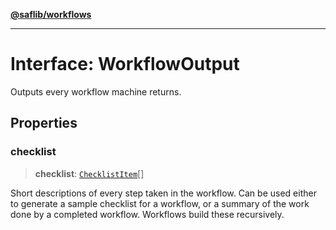 [**@saflib/workflows**](../index.md)

***

# Interface: WorkflowOutput

Outputs every workflow machine returns.

## Properties

### checklist

> **checklist**: [`ChecklistItem`](ChecklistItem.md)[]

Short descriptions of every step taken in the workflow. Can be used
either to generate a sample checklist for a workflow, or a summary
of the work done by a completed workflow. Workflows build these recursively.
